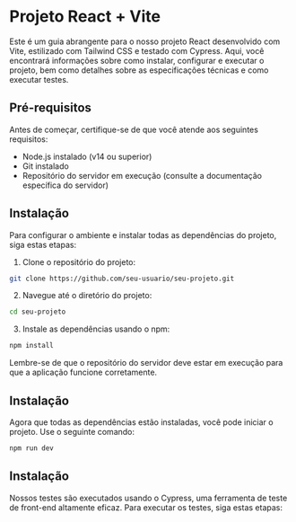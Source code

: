 # Projeto React + Vite

Este é um guia abrangente para o nosso projeto React desenvolvido com Vite, estilizado com Tailwind CSS e testado com Cypress. Aqui, você encontrará informações sobre como instalar, configurar e executar o projeto, bem como detalhes sobre as especificações técnicas e como executar testes.

## Pré-requisitos

Antes de começar, certifique-se de que você atende aos seguintes requisitos:

- Node.js instalado (v14 ou superior)
- Git instalado
- Repositório do servidor em execução (consulte a documentação específica do servidor)

## Instalação

Para configurar o ambiente e instalar todas as dependências do projeto, siga estas etapas:

1. Clone o repositório do projeto:

```bash
git clone https://github.com/seu-usuario/seu-projeto.git
```
2. Navegue até o diretório do projeto:
```bash
cd seu-projeto
```
3. Instale as dependências usando o npm:
```bash
npm install
```
Lembre-se de que o repositório do servidor deve estar em execução para que a aplicação funcione corretamente.

## Instalação
Agora que todas as dependências estão instaladas, você pode iniciar o projeto. Use o seguinte comando:
```bash
npm run dev
```

## Instalação

Nossos testes são executados usando o Cypress, uma ferramenta de teste de front-end altamente eficaz. Para executar os testes, siga estas etapas:
